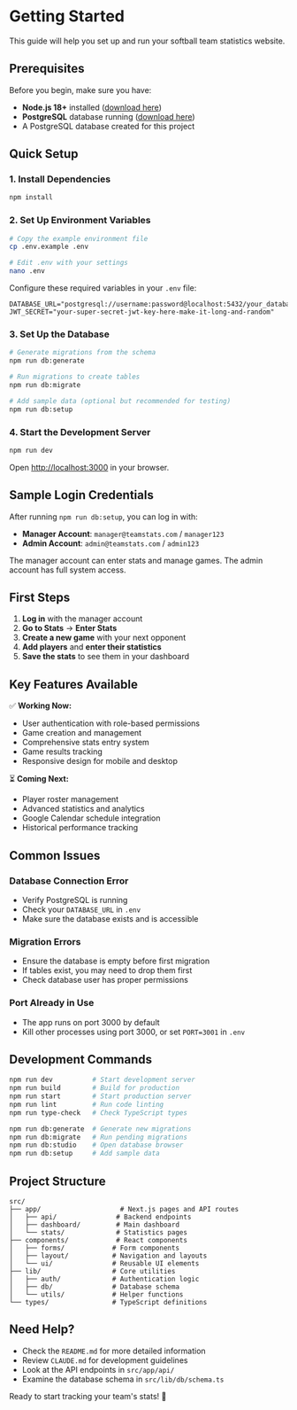 # Getting Started

This guide will help you set up and run your softball team statistics website.

## Prerequisites

Before you begin, make sure you have:

- **Node.js 18+** installed ([download here](https://nodejs.org/))
- **PostgreSQL** database running ([download here](https://www.postgresql.org/download/))
- A PostgreSQL database created for this project

## Quick Setup

### 1. Install Dependencies
```bash
npm install
```

### 2. Set Up Environment Variables
```bash
# Copy the example environment file
cp .env.example .env

# Edit .env with your settings
nano .env
```

Configure these required variables in your `.env` file:
```env
DATABASE_URL="postgresql://username:password@localhost:5432/your_database_name"
JWT_SECRET="your-super-secret-jwt-key-here-make-it-long-and-random"
```

### 3. Set Up the Database
```bash
# Generate migrations from the schema
npm run db:generate

# Run migrations to create tables
npm run db:migrate

# Add sample data (optional but recommended for testing)
npm run db:setup
```

### 4. Start the Development Server
```bash
npm run dev
```

Open [http://localhost:3000](http://localhost:3000) in your browser.

## Sample Login Credentials

After running `npm run db:setup`, you can log in with:

- **Manager Account**: `manager@teamstats.com` / `manager123`
- **Admin Account**: `admin@teamstats.com` / `admin123`

The manager account can enter stats and manage games. The admin account has full system access.

## First Steps

1. **Log in** with the manager account
2. **Go to Stats** → **Enter Stats** 
3. **Create a new game** with your next opponent
4. **Add players** and **enter their statistics**
5. **Save the stats** to see them in your dashboard

## Key Features Available

✅ **Working Now:**
- User authentication with role-based permissions
- Game creation and management  
- Comprehensive stats entry system
- Game results tracking
- Responsive design for mobile and desktop

⏳ **Coming Next:**
- Player roster management
- Advanced statistics and analytics
- Google Calendar schedule integration
- Historical performance tracking

## Common Issues

### Database Connection Error
- Verify PostgreSQL is running
- Check your `DATABASE_URL` in `.env`
- Make sure the database exists and is accessible

### Migration Errors
- Ensure the database is empty before first migration
- If tables exist, you may need to drop them first
- Check database user has proper permissions

### Port Already in Use
- The app runs on port 3000 by default
- Kill other processes using port 3000, or set `PORT=3001` in `.env`

## Development Commands

```bash
npm run dev          # Start development server
npm run build        # Build for production
npm run start        # Start production server
npm run lint         # Run code linting
npm run type-check   # Check TypeScript types

npm run db:generate  # Generate new migrations
npm run db:migrate   # Run pending migrations
npm run db:studio    # Open database browser
npm run db:setup     # Add sample data
```

## Project Structure

```
src/
├── app/                    # Next.js pages and API routes
│   ├── api/               # Backend endpoints
│   ├── dashboard/         # Main dashboard
│   └── stats/             # Statistics pages
├── components/            # React components
│   ├── forms/            # Form components
│   ├── layout/           # Navigation and layouts  
│   └── ui/               # Reusable UI elements
├── lib/                  # Core utilities
│   ├── auth/             # Authentication logic
│   ├── db/               # Database schema
│   └── utils/            # Helper functions
└── types/                # TypeScript definitions
```

## Need Help?

- Check the `README.md` for more detailed information
- Review `CLAUDE.md` for development guidelines  
- Look at the API endpoints in `src/app/api/`
- Examine the database schema in `src/lib/db/schema.ts`

Ready to start tracking your team's stats! 🥎